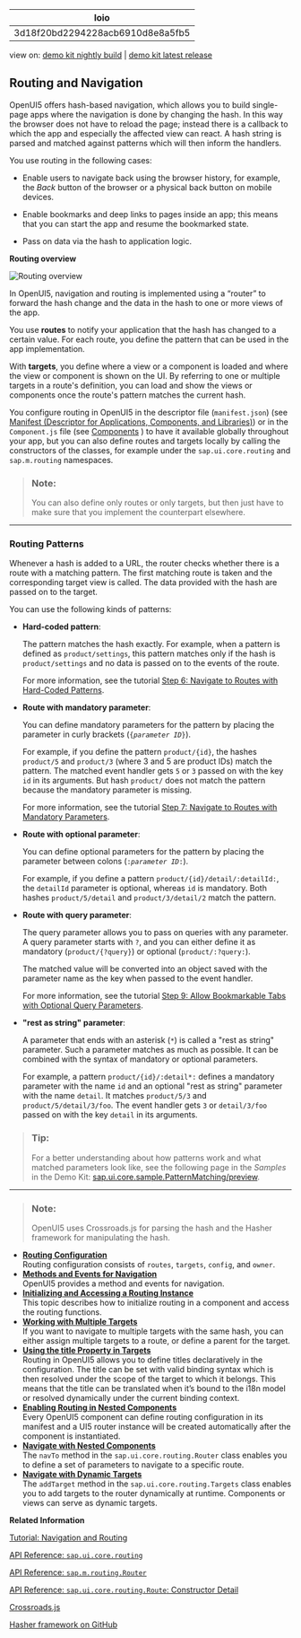 <!-- loio3d18f20bd2294228acb6910d8e8a5fb5 -->

| loio |
| -----|
| 3d18f20bd2294228acb6910d8e8a5fb5 |

<div id="loio">

view on: [demo kit nightly build](https://sdk.openui5.org/nightly/#/topic/3d18f20bd2294228acb6910d8e8a5fb5) | [demo kit latest release](https://sdk.openui5.org/topic/3d18f20bd2294228acb6910d8e8a5fb5)</div>

## Routing and Navigation

OpenUI5 offers hash-based navigation, which allows you to build single-page apps where the navigation is done by changing the hash. In this way the browser does not have to reload the page; instead there is a callback to which the app and especially the affected view can react. A hash string is parsed and matched against patterns which will then inform the handlers.

You use routing in the following cases:

-   Enable users to navigate back using the browser history, for example, the *Back* button of the browser or a physical back button on mobile devices.

-   Enable bookmarks and deep links to pages inside an app; this means that you can start the app and resume the bookmarked state.

-   Pass on data via the hash to application logic.


  
  
**Routing overview**

![](images/loio3b3a63b7581c4d36b9657f07d678f176_LowRes.png "Routing overview")

In OpenUI5, navigation and routing is implemented using a “router” to forward the hash change and the data in the hash to one or more views of the app.

You use **routes** to notify your application that the hash has changed to a certain value. For each route, you define the pattern that can be used in the app implementation.

With **targets**, you define where a view or a component is loaded and where the view or component is shown on the UI. By referring to one or multiple targets in a route's definition, you can load and show the views or components once the route's pattern matches the current hash.

You configure routing in OpenUI5 in the descriptor file \(`manifest.json`\) \(see [Manifest \(Descriptor for Applications, Components, and Libraries\)](Manifest_Descriptor_for_Applications_Components_and_Libraries_be0cf40.md)\) or in the `Component.js` file \(see [Components](Components_958ead5.md) \) to have it available globally throughout your app, but you can also define routes and targets locally by calling the constructors of the classes, for example under the `sap.ui.core.routing` and `sap.m.routing` namespaces.

> ### Note:  
> You can also define only routes or only targets, but then just have to make sure that you implement the counterpart elsewhere.

***

### Routing Patterns

Whenever a hash is added to a URL, the router checks whether there is a route with a matching pattern. The first matching route is taken and the corresponding target view is called. The data provided with the hash are passed on to the target.

You can use the following kinds of patterns:

-   **Hard-coded pattern**:

    The pattern matches the hash exactly. For example, when a pattern is defined as `product/settings`, this pattern matches only if the hash is `product/settings` and no data is passed on to the events of the route.

    For more information, see the tutorial [Step 6: Navigate to Routes with Hard-Coded Patterns](Step_6_Navigate_to_Routes_with_Hard_Coded_Patterns_782aac0.md).

-   **Route with mandatory parameter**:

    You can define mandatory parameters for the pattern by placing the parameter in curly brackets \(<code>{<i>parameter ID</i>}</code>\).

    For example, if you define the pattern `product/{id}`, the hashes `product/5` and `product/3` \(where 3 and 5 are product IDs\) match the pattern. The matched event handler gets `5` or `3` passed on with the key `id` in its arguments. But hash `product/` does not match the pattern because the mandatory parameter is missing.

    For more information, see the tutorial [Step 7: Navigate to Routes with Mandatory Parameters](Step_7_Navigate_to_Routes_with_Mandatory_Parameters_f96d252.md).

-   **Route with optional parameter**:

    You can define optional parameters for the pattern by placing the parameter between colons \(<code>:<i>parameter ID</i>:</code>\).

    For example, if you define a pattern `product/{id}/detail/:detailId:`, the `detailId` parameter is optional, whereas `id` is mandatory. Both hashes `product/5/detail` and `product/3/detail/2` match the pattern.

-   **Route with query parameter**:

    The query parameter allows you to pass on queries with any parameter. A query parameter starts with `?`, and you can either define it as mandatory \(`product/{?query}`\) or optional \(`product/:?query:`\).

    The matched value will be converted into an object saved with the parameter name as the key when passed to the event handler.

    For more information, see the tutorial [Step 9: Allow Bookmarkable Tabs with Optional Query Parameters](Step_9_Allow_Bookmarkable_Tabs_with_Optional_Query_Parameters_b8561ff.md).

-   **"rest as string" parameter**:

    A parameter that ends with an asterisk \(`*`\) is called a "rest as string" parameter. Such a parameter matches as much as possible. It can be combined with the syntax of mandatory or optional parameters.

    For example, a pattern `product/{id}/:detail*:` defines a mandatory parameter with the name `id` and an optional "rest as string" parameter with the name `detail`. It matches `product/5/3` and `product/5/detail/3/foo`. The event handler gets `3` or `detail/3/foo` passed on with the key `detail` in its arguments.


> ### Tip:  
> For a better understanding about how patterns work and what matched parameters look like, see the following page in the *Samples* in the Demo Kit: [sap.ui.core.sample.PatternMatching/preview](https://sdk.openui5.org/entity/sap.ui.core.routing.Route/sample/sap.ui.core.sample.PatternMatching).

***

> ### Note:  
> OpenUI5 uses Crossroads.js for parsing the hash and the Hasher framework for manipulating the hash.

-   **[Routing Configuration](Routing_Configuration_9023130.md "Routing configuration consists of routes, targets,
			config, and owner.")**  
Routing configuration consists of `routes`, `targets`, `config`, and `owner`.
-   **[Methods and Events for Navigation](Methods_and_Events_for_Navigation_516e477.md "OpenUI5 provides a method
		and events for navigation.")**  
OpenUI5 provides a method and events for navigation.
-   **[Initializing and Accessing a Routing Instance](Initializing_and_Accessing_a_Routing_Instance_acdb6cd.md "This topic describes how to initialize routing in a component and access the routing functions.")**  
This topic describes how to initialize routing in a component and access the routing functions.
-   **[Working with Multiple Targets](Working_with_Multiple_Targets_2c5c84d.md "If you want to navigate to multiple targets with the same hash, you can either assign
		multiple targets to a route, or define a parent for the target.")**  
If you want to navigate to multiple targets with the same hash, you can either assign multiple targets to a route, or define a parent for the target.
-   **[Using the title Property in Targets](Using_the_title_Property_in_Targets_1238d70.md "Routing in OpenUI5 allows
        you to define titles declaratively in the configuration. The title can be set with valid
        binding syntax which is then resolved under the scope of the target to which it belongs.
        This means that the title can be translated when it’s bound to the i18n model or resolved
        dynamically under the current binding context.")**  
Routing in OpenUI5 allows you to define titles declaratively in the configuration. The title can be set with valid binding syntax which is then resolved under the scope of the target to which it belongs. This means that the title can be translated when it’s bound to the i18n model or resolved dynamically under the current binding context.
-   **[Enabling Routing in Nested Components](Enabling_Routing_in_Nested_Components_fb19f50.md "Every OpenUI5 component
        can define routing configuration in its manifest and a UI5 router instance will be created
        automatically after the component is instantiated.")**  
Every OpenUI5 component can define routing configuration in its manifest and a UI5 router instance will be created automatically after the component is instantiated.
-   **[Navigate with Nested Components](Navigate_with_Nested_Components_8e9d6e4.md "The navTo method in the sap.ui.core.routing.Router
		class enables you to define a set of parameters to navigate to a specific route.")**  
The `navTo` method in the `sap.ui.core.routing.Router` class enables you to define a set of parameters to navigate to a specific route.
-   **[Navigate with Dynamic Targets](Navigate_with_Dynamic_Targets_856d6c6.md "The addTarget method in the sap.ui.core.routing.Targets class enables you to add targets to the router
		dynamically at runtime. Components or views can serve as dynamic targets.")**  
The `addTarget` method in the `sap.ui.core.routing.Targets` class enables you to add targets to the router dynamically at runtime. Components or views can serve as dynamic targets.

**Related Information**  


[Tutorial: Navigation and Routing](Navigation_and_Routing_Tutorial_1b6dcd3.md "OpenUI5 comes with a powerful routing API that helps you control the state of your application efficiently. This tutorial will illustrate all major features and APIs related to navigation and routing in OpenUI5 apps by creating a simple and easy to understand mobile app. It represents a set of best practices for applying the navigation and routing features of OpenUI5 to your applications.")

[API Reference: `sap.ui.core.routing`](https://sdk.openui5.org/api/sap.ui.core.routing)

[API Reference: `sap.m.routing.Router`](https://sdk.openui5.org/api/sap.m.routing.Router)

[API Reference: `sap.ui.core.routing.Route`: Constructor Detail](https://sdk.openui5.org/api/sap.ui.core.routing.Route/constructor)

[Crossroads.js](https://millermedeiros.github.io/crossroads.js/)

[Hasher framework on GitHub](https://github.com/millermedeiros/hasher/)

